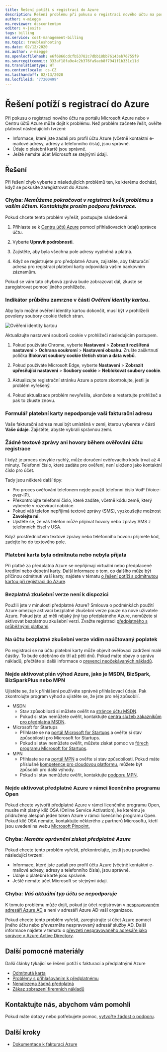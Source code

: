 ```yaml
---
title: Řešení potíží s registrací do Azure
description: Řešení problému při pokusu o registraci nového účtu na portálu Microsoft Azure nebo v centru účtů
author: v-miegge
ms.reviewer: dcscontentpm
editor: v-jesits
tags: billing
ms.service: cost-management-billing
ms.topic: troubleshooting
ms.date: 02/12/2020
ms.author: v-miegge
ms.openlocfilehash: e6f6866cdcfb53782c7dbb18bb76143eb76755f9
ms.sourcegitcommit: 333af18fa9e4c2b376fa9aeb8f7941f1b331c11d
ms.translationtype: HT
ms.contentlocale: cs-CZ
ms.lasthandoff: 02/13/2020
ms.locfileid: "77200499"
---
```

# <a name="troubleshoot-azure-sign-up"></a>Řešení potíží s registrací do Azure

Při pokusu o registraci nového účtu na portálu Microsoft Azure nebo v Centru účtů Azure může dojít k problému. Než problém začnete řešit, ověřte platnost následujících tvrzení:

- Informace, které jste zadali pro profil účtu Azure (včetně kontaktní e-mailové adresy, adresy a telefonního čísla), jsou správné.
- Údaje o platební kartě jsou správné.​
- Ještě nemáte účet Microsoft se stejnými údaji.

## <a name="resolutions"></a>Řešení

Při řešení chyb vyberte z následujících problémů ten, ke kterému dochází, když se pokusíte zaregistrovat do Azure.

### <a name="error-we-cannot-proceed-with-sign-up-due-to-an-issue-with-your-account-please-contact-billing-support"></a>Chyba: *Nemůžeme pokračovat v registraci kvůli problému s vaším účtem. Kontaktujte prosím podporu fakturace.*

Pokud chcete tento problém vyřešit, postupujte následovně:

1. Přihlaste se k [Centru účtů Azure](https://account.azure.com/Profile) pomocí přihlašovacích údajů správce účtu.

2. Vyberte **Upravit podrobnosti**.

3. Zajistěte, aby byla všechna pole adresy vyplněná a platná.

4. Když se registrujete pro předplatné Azure, zajistěte, aby fakturační adresa pro registraci platební karty odpovídala vašim bankovním záznamům.

Pokud se vám tato chybová zpráva bude zobrazovat dál, zkuste se zaregistrovat pomocí jiného prohlížeče.

### <a name="progress-bar-hangs-in-identity-verification-by-card-section"></a>Indikátor průběhu zamrzne v části *Ověření identity kartou*.

Aby bylo možné ověření identity kartou dokončit, musí být v prohlížeči povoleny soubory cookie třetích stran.

![Ověření identity kartou](./media/troubleshoot-azure-sign-up/identify-verification-by-card.png)

Aktualizujte nastavení souborů cookie v prohlížeči následujícím postupem.

1. Pokud používáte Chrome, vyberte **Nastavení** > **Zobrazit rozšířená nastavení** > **Ochrana soukromí** > **Nastavení obsahu**. Zrušte zaškrtnutí políčka **Blokovat soubory cookie třetích stran a data webů**.

2. Pokud používáte Microsoft Edge, vyberte **Nastavení** > **Zobrazit upřesňující nastavení** > **Soubory cookie** > **Neblokovat soubory cookie**.

3. Aktualizujte registrační stránku Azure a potom zkontrolujte, jestli je problém vyřešený.

4. Pokud aktualizace problém nevyřešila, ukončete a restartujte prohlížeč a pak to zkuste znovu.

### <a name="credit-card-form-doesnt-support-my-billing-address"></a>Formulář platební karty nepodporuje vaši fakturační adresu

Vaše fakturační adresa musí být umístěná v zemi, kterou vyberete v části **Vaše údaje**. Zajistěte, abyste vybrali správnou zemi.

### <a name="no-text-messages-or-calls-during-sign-up-account-verification"></a>Žádné textové zprávy ani hovory během ověřování účtu registrace

I když je proces obvykle rychlý, může doručení ověřovacího kódu trvat až 4 minuty. Telefonní číslo, které zadáte pro ověření, není uloženo jako kontaktní číslo pro účet.

Tady jsou některé další tipy:

- Pro proces ověřování telefonem nejde použít telefonní číslo VoiP (Voice-over-IP).
- Překontrolujte telefonní číslo, které zadáte, včetně kódu země, který vyberete v rozevírací nabídce.
- Pokud váš telefon nepřijímá textové zprávy (SMS), vyzkoušejte možnost **Zavolejte mi**.
- Ujistěte se, že váš telefon může přijímat hovory nebo zprávy SMS z telefonních čísel v USA.

Když prostřednictvím textové zprávy nebo telefonního hovoru přijmete kód, zadejte ho do textového pole.

### <a name="credit-card-declined-or-not-accepted"></a>Platební karta byla odmítnuta nebo nebyla přijata

Při platbě za předplatná Azure se nepřijímají virtuální nebo předplacené kreditní nebo debetní karty. Další informace o tom, co dalšího může být příčinou odmítnutí vaší karty, najdete v tématu [o řešení potíží s odmítnutou kartou při registraci do Azure](https://support.microsoft.com/help/4042960).

### <a name="free-trial-is-not-available"></a>Bezplatná zkušební verze není k dispozici

Použili jste v minulosti předplatné Azure? Smlouva o podmínkách použití Azure omezuje aktivaci bezplatné zkušební verze pouze na nové uživatele Azure. Pokud jste už měli nějaký jiný typ předplatného Azure, nemůžete si aktivovat bezplatnou zkušební verzi. Zvažte registraci [předplatného s průběžnými platbami](https://azure.microsoft.com/offers/ms-azr-0003p/).

### <a name="i-saw-a-charge-on-my-free-trial-account"></a>Na účtu bezplatné zkušební verze vidím naúčtovaný poplatek

Po registraci se na účtu platební karty může objevit ověřovací zadržení malé částky. To bude odebráno do tří až pěti dnů. Pokud máte obavy o správu nákladů, přečtěte si další informace o [prevenci neočekávaných nákladů](getting-started.md).

### <a name="cant-activate-azure-benefit-plan-like-msdn-bizspark-bizsparkplus-or-mpn"></a>Nejde aktivovat plán výhod Azure, jako je MSDN, BizSpark, BizSparkPlus nebo MPN

Ujistěte se, že k přihlášení používáte správné přihlašovací údaje. Pak zkontrolujte program výhod a ujistěte se, že jste pro něj způsobilí.

- MSDN
  - Stav způsobilosti si můžete ověřit na [stránce účtu MSDN](https://msdn.microsoft.com/subscriptions/manage/default.aspx).
  - Pokud si stav nemůžete ověřit, kontaktujte [centra služeb zákazníkům pro předplatná MSDN](https://msdn.microsoft.com/library/aa493452.aspx).
- Microsoft for Startups
  - Přihlaste se na [portál Microsoft for Startups](https://startups.microsoft.com/#start-two) a ověřte si stav způsobilosti pro Microsoft for Startups.
  - Pokud si stav nemůžete ověřit, můžete získat pomoc ve [fórech programu Microsoft for Startups](https://www.microsoftpartnercommunity.com/t5/Microsoft-for-Startups/ct-p/Microsoft_Startups).
- MPN
  - Přihlaste se na [portál MPN](https://mspartner.microsoft.com/Pages/Locale.aspx) a ověřte si stav způsobilosti. Pokud máte příslušné [kompetence pro cloudovou platformu](https://mspartner.microsoft.com/pages/membership/cloud-platform-competency.aspx), můžete být způsobilí pro další výhody.
  - Pokud si stav nemůžete ověřit, kontaktujte [podporu MPN](https://mspartner.microsoft.com/Pages/Support/Premium/contact-support.aspx).

### <a name="cant-activate-new-azure-in-open-subscription"></a>Nejde aktivovat předplatné Azure v rámci licenčního programu Open

Pokud chcete vytvořit předplatné Azure v rámci licenčního programu Open, musíte mít platný klíč OSA (Online Service Activation), ke kterému je přidružený alespoň jeden token Azure v rámci licenčního programu Open. Pokud klíč OSA nemáte, kontaktujte některého z partnerů Microsoftu, kteří jsou uvedení na webu [Microsoft Pinpoint.](https://pinpoint.microsoft.com/)

### <a name="error-you-are-not-eligible-for-an-azure-subscription"></a>Chyba: *Nemáte oprávnění získat předplatné Azure*

Pokud chcete tento problém vyřešit, překontrolujte, jestli jsou pravdivá následující tvrzení:

- Informace, které jste zadali pro profil účtu Azure (včetně kontaktní e-mailové adresy, adresy a telefonního čísla), jsou správné.
- Údaje o platební kartě jsou správné.​
- Ještě nemáte účet Microsoft se stejnými údaji.

### <a name="error-your-current-account-type-is-not-supported"></a>Chyba: *Váš aktuální typ účtu se nepodporuje*

K tomuto problému může dojít, pokud je účet registrován v [nespravovaném adresáři Azure AD](../../active-directory/users-groups-roles/directory-self-service-signup.md) a není v adresáři Azure AD vaší organizace.

Pokud chcete tento problém vyřešit, zaregistrujte si účet Azure pomocí jiného účtu nebo převezměte nespravovaný adresář služby AD. Další informace najdete v tématu o [převzetí nespravovaného adresáře jako správce v Azure Active Directory](../../active-directory/users-groups-roles/domains-admin-takeover.md).

## <a name="additional-help-resources"></a>Další pomocné materiály

Další články týkající se řešení potíží s fakturací a předplatnými Azure

- [Odmítnutá karta](troubleshoot-declined-card.md)
- [Problémy s přihlašováním k předplatnému](troubleshoot-sign-in-issue.md)
- [Nenalezena žádná předplatná](no-subscriptions-found.md)
- [Zákaz zobrazení firemních nákladů](enterprise-mgmt-grp-troubleshoot-cost-view.md)

## <a name="contact-us-for-help"></a>Kontaktujte nás, abychom vám pomohli

Pokud máte dotazy nebo potřebujete pomoc, [vytvořte žádost o podporu](https://ms.portal.azure.com/#blade/Microsoft_Azure_Support/HelpAndSupportBlade/newsupportrequest).

## <a name="next-steps"></a>Další kroky

- [Dokumentace k fakturaci Azure](../../billing/index.md)
